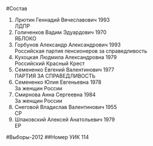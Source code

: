 #Состав
1. Лрютин Геннадий Вячеславович 1993   
    ЛДПР
2. Голиченков Вадим Эдуардович 1970   
    ЯБЛОКО
3. Горбунов Александр Александрович 1993   
    Российская партия пенсионеров за справедливость
4. Кухоцкая Людмила Александровна 1979   
    Российский Красный Крест
5. Семененко Евгений Валентинович 1977   
    ПАРТИЯ ЗА СПРАВЕДЛИВОСТЬ
6. Семененко Юлия Евгеньевна 1978   
    За женщин России
7. Смирнова Анна Сергеевна 1984   
    За женщин России
8. Снеговой Владислав Валентинович 1955   
    СР
9. Шпаковский Алексей Анатольевич 1979   
    ЕР

#Выборы-2012
##Номер УИК
114